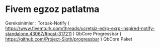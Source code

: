 # Fivem egzoz patlatma
Gereksinimler : 
Torpak-Notify ( https://www.fivemturk.com/threads/ucretsiz-edrp-exrp-inspired-notify-standalone.43067/#post-317211 )
QbCore Progressbar ( https://github.com/Project-Sloth/progressbar )
QbCore Paket
